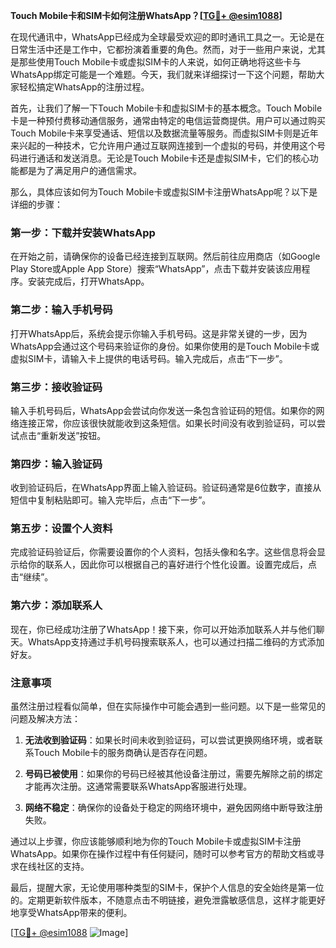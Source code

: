 **Touch Mobile卡和SIM卡如何注册WhatsApp？[[TG💪+ @esim1088](https://t.me/s/esim1088)]**

在现代通讯中，WhatsApp已经成为全球最受欢迎的即时通讯工具之一。无论是在日常生活中还是工作中，它都扮演着重要的角色。然而，对于一些用户来说，尤其是那些使用Touch Mobile卡或虚拟SIM卡的人来说，如何正确地将这些卡与WhatsApp绑定可能是一个难题。今天，我们就来详细探讨一下这个问题，帮助大家轻松搞定WhatsApp的注册过程。

首先，让我们了解一下Touch Mobile卡和虚拟SIM卡的基本概念。Touch Mobile卡是一种预付费移动通信服务，通常由特定的电信运营商提供。用户可以通过购买Touch Mobile卡来享受通话、短信以及数据流量等服务。而虚拟SIM卡则是近年来兴起的一种技术，它允许用户通过互联网连接到一个虚拟的号码，并使用这个号码进行通话和发送消息。无论是Touch Mobile卡还是虚拟SIM卡，它们的核心功能都是为了满足用户的通信需求。

那么，具体应该如何为Touch Mobile卡或虚拟SIM卡注册WhatsApp呢？以下是详细的步骤：

### **第一步：下载并安装WhatsApp**
在开始之前，请确保你的设备已经连接到互联网。然后前往应用商店（如Google Play Store或Apple App Store）搜索“WhatsApp”，点击下载并安装该应用程序。安装完成后，打开WhatsApp。

### **第二步：输入手机号码**
打开WhatsApp后，系统会提示你输入手机号码。这是非常关键的一步，因为WhatsApp会通过这个号码来验证你的身份。如果你使用的是Touch Mobile卡或虚拟SIM卡，请输入卡上提供的电话号码。输入完成后，点击“下一步”。

### **第三步：接收验证码**
输入手机号码后，WhatsApp会尝试向你发送一条包含验证码的短信。如果你的网络连接正常，你应该很快就能收到这条短信。如果长时间没有收到验证码，可以尝试点击“重新发送”按钮。

### **第四步：输入验证码**
收到验证码后，在WhatsApp界面上输入验证码。验证码通常是6位数字，直接从短信中复制粘贴即可。输入完毕后，点击“下一步”。

### **第五步：设置个人资料**
完成验证码验证后，你需要设置你的个人资料，包括头像和名字。这些信息将会显示给你的联系人，因此你可以根据自己的喜好进行个性化设置。设置完成后，点击“继续”。

### **第六步：添加联系人**
现在，你已经成功注册了WhatsApp！接下来，你可以开始添加联系人并与他们聊天。WhatsApp支持通过手机号码搜索联系人，也可以通过扫描二维码的方式添加好友。

### **注意事项**
虽然注册过程看似简单，但在实际操作中可能会遇到一些问题。以下是一些常见的问题及解决方法：

1. **无法收到验证码**：如果长时间未收到验证码，可以尝试更换网络环境，或者联系Touch Mobile卡的服务商确认是否存在问题。
   
2. **号码已被使用**：如果你的号码已经被其他设备注册过，需要先解除之前的绑定才能再次注册。这通常需要联系WhatsApp客服进行处理。

3. **网络不稳定**：确保你的设备处于稳定的网络环境中，避免因网络中断导致注册失败。

通过以上步骤，你应该能够顺利地为你的Touch Mobile卡或虚拟SIM卡注册WhatsApp。如果你在操作过程中有任何疑问，随时可以参考官方的帮助文档或寻求在线社区的支持。

最后，提醒大家，无论使用哪种类型的SIM卡，保护个人信息的安全始终是第一位的。定期更新软件版本，不随意点击不明链接，避免泄露敏感信息，这样才能更好地享受WhatsApp带来的便利。

[[TG💪+ @esim1088](https://t.me/s/esim1088) ![Image](https://i.postimg.cc/4NQfJmqS/Snipaste-2025-05-13-00-14-12.png)]
